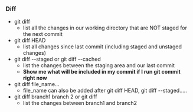 ### Diff
- git diff
    - list all the changes in our working directory that are NOT staged for the next commit
- git diff HEAD
    - list all changes since last commit (including staged and unstaged changes)
- git diff --staged or git diff --cached
    - list the changes between the staging area and our last commit
    - **Show me what will be included in my commit if I run git commit right now**
- git diff file_name...
    - file_name can also be added after git diff HEAD, git diff --staged.....
- git diff branch1 branch 2 or git diff
    - list the changes between branch1 and branch2